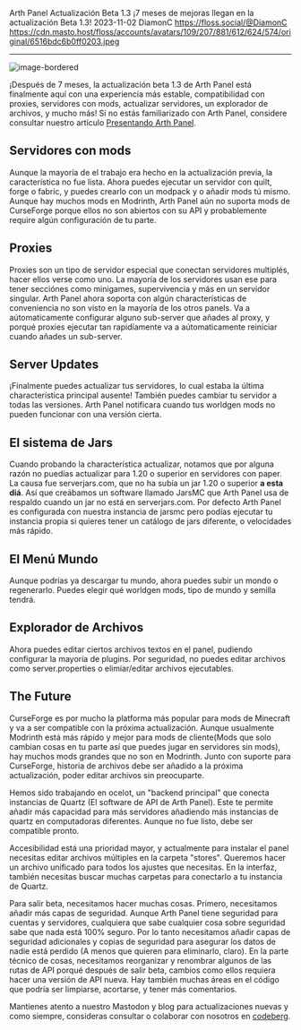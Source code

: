 Arth Panel Actualización Beta 1.3 
¡7 meses de mejoras llegan en la actualización Beta 1.3!
2023-11-02
DiamonC 
https://floss.social/@DiamonC 
https://cdn.masto.host/floss/accounts/avatars/109/207/881/612/624/574/original/6516bdc6b0ff0203.jpeg

---

![image-bordered](https://i.imgur.com/7PD9CMz.png)

¡Después de 7 meses, la actualización beta 1.3 de Arth Panel está finalmente aquí con una experiencia más estable, compatibilidad con proxies, servidores con mods, actualizar servidores, un explorador de archivos, y mucho más! Si no estás familiarizado con Arth Panel, considere consultar nuestro artículo [Presentando Arth Panel](https://arthmc.xyz/blog/es-ES*presentando-arth-panel).

## Servidores con mods

Aunque la mayoría de el trabajo era hecho en la actualización previa, la característica no fue lista. Ahora puedes ejecutar un servidor con quilt, forge o fabric, y puedes crearlo con un modpack y o añadir mods tú mismo. Aunque hay muchos mods en Modrinth, Arth Panel aún no suporta mods de CurseForge porque ellos no son abiertos con su API y probablemente require algún configuración de tu parte.

## Proxies

Proxies son un tipo de servidor especial que conectan servidores multiplés, hacer ellos verse como uno. La mayoría de los servidores usan ese para tener secciónes como minigames, supervivencia y más en un servidor singular. Arth Panel ahora soporta con algún characterísticas de conveniencia no son visto en la mayoría de los otros panels. Va a aútomaticamente configurar alguno sub-server que añades al proxy, y porqué proxies ejecutar tan rapidíamente va a aútomaticamente reiniciar cuando añades un sub-server. 

## Server Updates

¡Finalmente puedes actualizar tus servidores, lo cual estaba la última characterística principal ausente! También puedes cambiar tu servidor a todas las versiones. Arth Panel notificara cuando tus worldgen mods no pueden funcionar con una versión cierta.

## El sistema de Jars

Cuando probando la characterística actualizar, notamos que por alguna razón no puedías actualizar para 1.20 o superior en servidores con paper. La causa fue serverjars.com, que no ha subía un jar 1.20 o superior **a esta diá**. Así que creábamos un software llamado JarsMC que Arth Panel usa de respaldo cuando un jar no está en serverjars.com. Por defecto Arth Panel es configurada con nuestra instancia de jarsmc pero podías ejecutar tu instancia propia si quieres tener un catálogo de jars diferente, o velocidades más rápido.

## El Menú Mundo

Aunque podrías ya descargar tu mundo, ahora puedes subir un mondo o regenerarlo. Puedes elegir qué worldgen mods, tipo de mundo y semilla tendrá. 

## Explorador de Archivos

Ahora puedes editar ciertos archivos textos en el panel, pudiendo configurar la mayoría de plugins. Por seguridad, no puedes editar archivos como server.properties o elimiar/editar archivos ejecutables. 

## The Future
CurseForge es por mucho la platforma más popular para mods de Minecraft y va a ser compatible con la próxima actualización. Aunque usualmente Modrinth está más rápido y mejor para mods de cliente(Mods que solo cambian cosas en tu parte así que puedes jugar en servidores sin mods), hay muchos mods grandes que no son en Modrinth. Junto con suporte para CurseForge, historia de archivos debe ser añadido a la próxima actualización, poder editar archivos sin preocuparte.

Hemos sido trabajando en ocelot, un "backend principal" que conecta instancias de Quartz (El software de API de Arth Panel). Este te permite añadir más capacidad para más servidores añadiendo más instancias de quartz en computadoras diferentes. Aunque no fue listo, debe ser compatible pronto.

Accesibilidad está una prioridad mayor, y actualmente para instalar el panel necesitas editar archivos múltiples en la carpeta "stores". Queremos hacer un archivo unificado para todos los ajustes que necesitas. En la interfaz, también necesitas buscar muchas carpetas para conectarlo a tu instancia de Quartz.

Para salir beta, necesitamos hacer muchas cosas. Primero, necesitamos añadir más capas de seguridad. Aunque Arth Panel tiene seguridad para cuentas y servidores, cualquiera que sabe cualquier cosa sobre seguridad sabe que nada está 100% seguro. Por lo tanto necesitamos añadir capas de seguridad adicionales y copias de seguridad para asegurar los datos de nadie está perdido (A menos que quieren para eliminarlo, claro). En la parte técnico de cosas, necesitamos reorganizar y renombrar algunos de las rutas de API porqué después de salir beta, cambios como ellos requiera hacer una versión de API nueva. Hay también muchas áreas en el código que podría ser limpiarse, acortarse, y tener más comentarios.

Mantienes atento a nuestro Mastodon y blog para actualizaciones nuevas y como siempre, consideras consultar o colaborar con nosotros en [codeberg](https://codeberg.org/arth/).